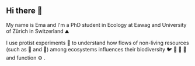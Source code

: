 ## Hi there 👋

My name is Ema and I'm a PhD student in Ecology at Eawag and University of Zürich in Switzerland ⛰️ 

I use protist experiments 🔬 to understand how flows of non-living resources (such as 🍂 and 💩) among ecosystems influences their biodiversity 🐦 🐪 🐺 🦏 and function ⚙️ .

<!--
**Emanuele-Giacomuzzo/Emanuele-Giacomuzzo** is a ✨ _special_ ✨ repository because its `README.md` (this file) appears on your GitHub profile.

Here are some ideas to get you started:

- 🔭 I’m currently working on ...
- 🌱 I’m currently learning ...
- 👯 I’m looking to collaborate on ...
- 🤔 I’m looking for help with ...
- 💬 Ask me about ...
- 📫 How to reach me: ...
- 😄 Pronouns: ...
- ⚡ Fun fact: ...
-->
